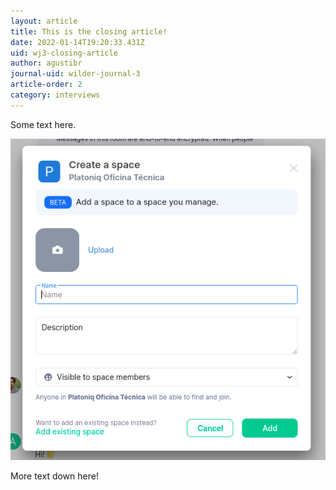 ```yaml
---
layout: article
title: This is the closing article!
date: 2022-01-14T19:20:33.431Z
uid: wj3-closing-article
author: agustibr
journal-uid: wilder-journal-3
article-order: 2
category: interviews
---
```

Some text here.

![Hello!](/media/uploads/add-a-space-to-a-space.png "the image title!")

More text down here!
